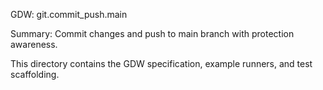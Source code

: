 GDW: git.commit_push.main

Summary: Commit changes and push to main branch with protection awareness.

This directory contains the GDW specification, example runners, and test scaffolding.

